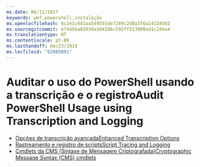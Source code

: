 ```yaml
---
ms.date: 06/12/2017
keywords: wmf,powershell,instalação
ms.openlocfilehash: 6c2e1c641aa549591de7289c2d8a3f6a24158562
ms.sourcegitcommit: e7445ba8203da304286c591ff513900ad1c244a4
ms.translationtype: HT
ms.contentlocale: pt-BR
ms.lasthandoff: 04/23/2019
ms.locfileid: "62085891"
---
```

# <a name="audit-powershell-usage-using-transcription-and-logging"></a><span data-ttu-id="82dd4-102">Auditar o uso do PowerShell usando a transcrição e o registro</span><span class="sxs-lookup"><span data-stu-id="82dd4-102">Audit PowerShell Usage using Transcription and Logging</span></span>

- [<span data-ttu-id="82dd4-103">Opções de transcrição avançada</span><span class="sxs-lookup"><span data-stu-id="82dd4-103">Enhanced Transcription Options</span></span>](audit_transcript.md)
- [<span data-ttu-id="82dd4-104">Rastreamento e registro de scripts</span><span class="sxs-lookup"><span data-stu-id="82dd4-104">Script Tracing and Logging</span></span>](audit_script.md)
- [<span data-ttu-id="82dd4-105">Cmdlets da CMS (Sintaxe de Mensagem Criptografada)</span><span class="sxs-lookup"><span data-stu-id="82dd4-105">Cryptographic Message Syntax (CMS) cmdlets</span></span>](audit_cms.md)

